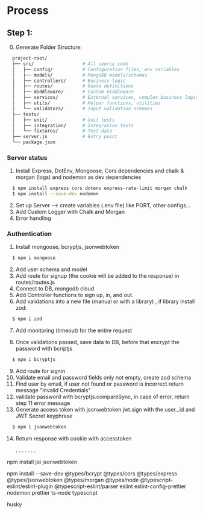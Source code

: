 # Process

## Step 1:

0. Generate Folder Structure:

```bash
  project-root/
  ├── src/                  # All source code
  │   ├── config/           # Configuration files, env variables
  │   ├── models/           # MongoDB models/schemas
  │   ├── controllers/      # Business logic
  │   ├── routes/           # Route definitions
  │   ├── middleware/       # Custom middleware
  │   ├── services/         # External services, complex business logic
  │   ├── utils/            # Helper functions, utilities
  │   └── validators/       # Input validation schemas
  ├── tests/
  │   ├── unit/             # Unit tests
  │   ├── integration/      # Integration tests
  │   └── fixtures/         # Test data
  ├── server.js             # Entry point
  └── package.json
```

### Server status

1. Install Express, DotEnv, Mongoose, Cors dependencies and chalk & morgan (logs) and nodemon as dev dependencies

```zsh
  $ npm install express cors dotenv express-rate-limit morgan chalk
  $ npm install --save-dev nodemon
```

2. Set up Server --> create variables (.env file) like PORT, other configs...
3. Add Custom Logger with Chalk and Morgan
4. Error handling

### Authentication

1. Install mongoose, bcryptjs, jsonwebtoken

```zsh
  $ npm i mongoose
```

2. Add user schema and model
3. Add route for signup (the cookie will be added to the response) in routes/routes.js
4. Connect to DB, mongodb cloud
5. Add Controller functions to sign up, in, and out.
6. Add validations into a new file (manual or with a library) , if library install zod:

```zsh
  $ npm i zod
```

7. Add monitoring (timeout) for the entire request

8. Once validations passed, save data to DB, before that encrypt the password with bcriptjs

```zsh
  $ npm i bcryptjs
```

9.  Add route for signin
10. Validate email and password fields only not empty, create zod schema
11. Find user by email, if user not found or password is incorrect return message "Invalid Credentials"
12. validate password with bcryptjs.compareSync, in case of error, return step 11 error message
13. Generate access token with jsonwebtoken jwt.sign with the user.\_id and JWT Secret keyphrase

```zsh
  $ npm i jsonwebtoken
```

14. Return response with cookie with accesstoken

    .
    .
    .
    .
    .
    .
    .

npm install joi jsonwebtoken

npm install --save-dev @types/bcrypt @types/cors @types/express @types/jsonwebtoken @types/morgan @types/node @typescript-eslint/eslint-plugin @typescript-eslint/parser eslint eslint-config-prettier nodemon prettier ts-node typescript

husky
